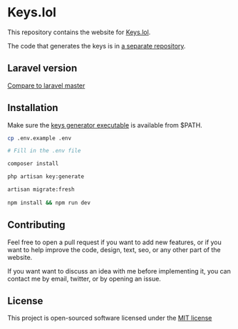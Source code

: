 # Keys.lol
This repository contains the website for [Keys.lol](https://keys.lol).

The code that generates the keys is in [a separate repository](https://github.com/SjorsO/keys-generator).

## Laravel version
[Compare to laravel master](https://github.com/laravel/laravel/compare/06162adc9839ada8b2525e006bef6b80914296d6...master)

## Installation
Make sure the [keys generator executable](https://github.com/SjorsO/keys-generator) is available from $PATH.

```bash
cp .env.example .env

# Fill in the .env file

composer install

php artisan key:generate

artisan migrate:fresh
 
npm install && npm run dev
```

## Contributing
Feel free to open a pull request if you want to add new features, or if you want to help improve the code, design, text, seo, or any other part of the website.

If you want want to discuss an idea with me before implementing it, you can contact me by email, twitter, or by opening an issue. 

## License

This project is open-sourced software licensed under the [MIT license](http://opensource.org/licenses/MIT)
